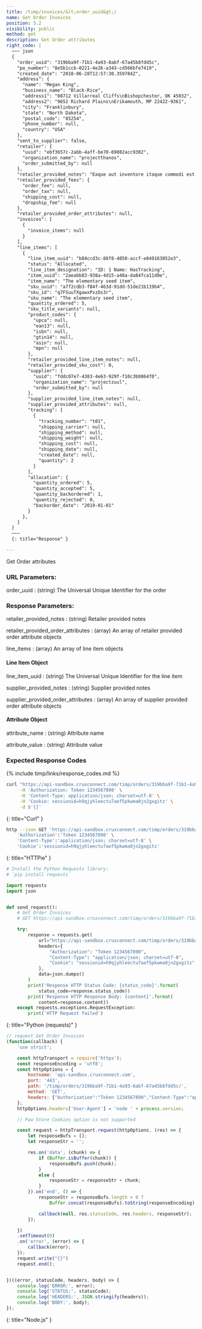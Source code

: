 ```yaml
---
title: /timp/invoices/&lt;order_uuid&gt;/
name: Get Order Invoices
position: 5.2
visibility: public
method: get
description: Get Order attributes
right_code: |
  ~~~ json
  {
    "order_uuid": "319bba9f-71b1-4a93-8abf-67a45b8fdd5c",
    "po_number": "8e5b1ccb-0221-4e26-a343-cd566bfe7419",
    "created_date": "2018-06-28T12:57:30.359784Z",
    "address": {
      "name": "Megan King",
      "business_name": "Black-Rice",
      "address1": "08712 Villarreal Cliffs\nBishopchester, OK 45032",
      "address2": "9652 Richard Plains\nErikamouth, MP 22422-9361",
      "city": "Franklinbury",
      "state": "North Dakota",
      "postal_code": "85254",
      "phone_number": null,
      "country": "USA"
    },
    "sent_to_supplier": false,
    "retailer": {
      "uuid": "ebf3657c-2abb-4aff-be70-69082acc9302",
      "organization_name": "projectthanos",
      "order_submitted_by": null
    },
    "retailer_provided_notes": "Eaque aut inventore itaque commodi est quas laborum.",
    "retailer_provided_fees": {
      "order_fee": null,
      "order_tax": null,
      "shipping_cost": null,
      "dropship_fee": null
    },
    "retailer_provided_order_attributes": null,
    "invoices": [
      {
        "invoice_items": null
      }
    ],
    "line_items": [
      {
        "line_item_uuid": "b84ccd3c-88f8-4050-accf-e049163052e3",
        "status": "Allocated",
        "line_item_designation": "ID: 1 Name: HasTracking",
        "item_uuid": "2aeabb83-938a-4d15-a48a-da84fca11d0e",
        "item_name": "The elementary seed item",
        "sku_uuid": "a7f2cdb3-f84f-463d-91dd-51de21b119b4",
        "sku_id": "q7FSuuTXgawxPxzDs3r",
        "sku_name": "The elementary seed item",
        "quantity_ordered": 5,
        "sku_title_variants": null,
        "product_codes": {
          "upca": null,
          "ean13": null,
          "isbn": null,
          "gtin14": null,
          "asin": null,
          "mpn": null
        },
        "retailer_provided_line_item_notes": null,
        "retailer_provided_sku_cost": 0,
        "supplier": {
          "uuid": "fddc07e7-4383-4e63-929f-f10c3b0864f0",
          "organization_name": "projectzuul",
          "order_submitted_by": null
        },
        "supplier_provided_line_item_notes": null,
        "supplier_provided_attributes": null,
        "tracking": [
          {
            "tracking_number": "t01",
            "shipping_carrier": null,
            "shipping_method": null,
            "shipping_weight": null,
            "shipping_cost": null,
            "shipping_date": null,
            "created_date": null,
            "quantity": 2
          }
        ],
        "allocation": {
          "quantity_ordered": 5,
          "quantity_accepted": 5,
          "quantity_backordered": 1,
          "quantity_rejected": 0,
          "backorder_date": "2019-01-01"
        }
      },
    ]
  }
  ~~~
  {: title="Response" }

---
```

Get Order attributes

### URL Parameters:

order_uuid
: (string) The Universal Unique Identifier for the order


### Response Parameters:

retailer_provided_notes
: (string) Retailer provided notes

retailer_provided_order_attributes
: (array) An array of retailer provided order attribute objects

line_items
: (array) An array of line item objects


#### Line Item Object

line_item_uuid
: (string) The Universal Unique Identifier for the line item

supplier_provided_notes
: (string) Supplier provided notes

supplier_provided_order_attributes
: (array) An array of supplier provided order attribute objects


#### Attribute Object

attribute_name
: (string) Attribute name

attribute_value
: (string) Attribute value

### Expected Response Codes

{% include timp/links/response_codes.md %}


~~~ bash
curl "https://api-sandbox.cruxconnect.com/timp/orders/319bba9f-71b1-4a93-8abf-67a45b8fdd5c/" \
     -H 'Authorization: Token 1234567890' \
     -H 'Content-Type: application/json; charset=utf-8' \
     -H 'Cookie: sessionid=h9qjyhleectu7aef5pkwma0jn2gxgitz' \
     -d $'{}'

~~~
{: title="Curl" }

~~~ bash
http --json GET 'https://api-sandbox.cruxconnect.com/timp/orders/319bba9f-71b1-4a93-8abf-67a45b8fdd5c/' \
    'Authorization':'Token 1234567890' \
    'Content-Type':'application/json; charset=utf-8' \
    'Cookie':'sessionid=h9qjyhleectu7aef5pkwma0jn2gxgitz'


~~~
{: title="HTTPie" }

~~~ python
# Install the Python Requests library:
# `pip install requests`

import requests
import json


def send_request():
    # Get Order Invoices
    # GET https://api-sandbox.cruxconnect.com/timp/orders/319bba9f-71b1-4a93-8abf-67a45b8fdd5c/

    try:
        response = requests.get(
            url="https://api-sandbox.cruxconnect.com/timp/orders/319bba9f-71b1-4a93-8abf-67a45b8fdd5c/",
            headers={
                "Authorization": "Token 1234567890",
                "Content-Type": "application/json; charset=utf-8",
                "Cookie": "sessionid=h9qjyhleectu7aef5pkwma0jn2gxgitz",
            },
            data=json.dumps()
        )
        print('Response HTTP Status Code: {status_code}'.format(
            status_code=response.status_code))
        print('Response HTTP Response Body: {content}'.format(
            content=response.content))
    except requests.exceptions.RequestException:
        print('HTTP Request failed')

~~~
{: title="Python (requests)" }

~~~ javascript
// request Get Order Invoices
(function(callback) {
    'use strict';

    const httpTransport = require('https');
    const responseEncoding = 'utf8';
    const httpOptions = {
        hostname: 'api-sandbox.cruxconnect.com',
        port: '443',
        path: '/timp/orders/319bba9f-71b1-4a93-8abf-67a45b8fdd5c/',
        method: 'GET',
        headers: {"Authorization":"Token 1234567890","Content-Type":"application/json; charset=utf-8","Cookie":"sessionid=h9qjyhleectu7aef5pkwma0jn2gxgitz"}
    };
    httpOptions.headers['User-Agent'] = 'node ' + process.version;

    // Paw Store Cookies option is not supported

    const request = httpTransport.request(httpOptions, (res) => {
        let responseBufs = [];
        let responseStr = '';

        res.on('data', (chunk) => {
            if (Buffer.isBuffer(chunk)) {
                responseBufs.push(chunk);
            }
            else {
                responseStr = responseStr + chunk;
            }
        }).on('end', () => {
            responseStr = responseBufs.length > 0 ?
                Buffer.concat(responseBufs).toString(responseEncoding) : responseStr;

            callback(null, res.statusCode, res.headers, responseStr);
        });

    })
    .setTimeout(0)
    .on('error', (error) => {
        callback(error);
    });
    request.write("{}")
    request.end();


})((error, statusCode, headers, body) => {
    console.log('ERROR:', error);
    console.log('STATUS:', statusCode);
    console.log('HEADERS:', JSON.stringify(headers));
    console.log('BODY:', body);
});

~~~
{: title="Node.js" }
